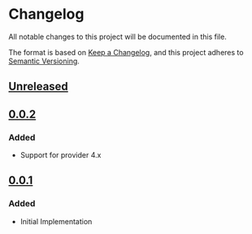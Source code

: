 # Changelog

All notable changes to this project will be documented in this file.

The format is based on [Keep a Changelog](https://keepachangelog.com/en/1.0.0/),
and this project adheres to [Semantic Versioning](https://semver.org/spec/v2.0.0.html).

## [Unreleased]

## [0.0.2]

### Added

- Support for provider 4.x

## [0.0.1]

### Added

- Initial Implementation

<!-- markdown-link-check-disable -->

[unreleased]: https://github.com/mineiros-io/terraform-google-folder-iam/compare/v0.0.2...HEAD
[0.0.2]: https://github.com/mineiros-io/terraform-google-folder-iam/compare/v0.0.1...v0.0.2
[0.0.1]: https://github.com/mineiros-io/terraform-google-folder-iam/releases/tag/v0.0.1

<!-- markdown-link-check-disabled -->
